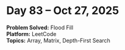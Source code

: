 # Day 83 – Oct 27, 2025

**Problem Solved:** Flood Fill       
**Platform:** LeetCode                       
**Topics:** Array, Matrix, Depth-First Search